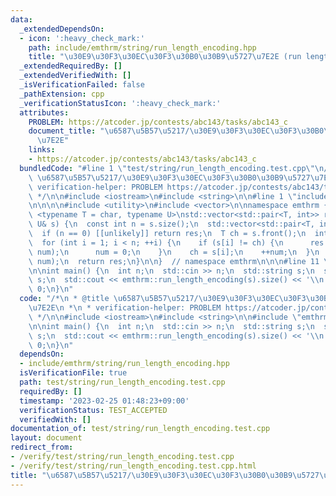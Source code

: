 ```yaml
---
data:
  _extendedDependsOn:
  - icon: ':heavy_check_mark:'
    path: include/emthrm/string/run_length_encoding.hpp
    title: "\u30E9\u30F3\u30EC\u30F3\u30B0\u30B9\u5727\u7E2E (run length encoding)"
  _extendedRequiredBy: []
  _extendedVerifiedWith: []
  _isVerificationFailed: false
  _pathExtension: cpp
  _verificationStatusIcon: ':heavy_check_mark:'
  attributes:
    PROBLEM: https://atcoder.jp/contests/abc143/tasks/abc143_c
    document_title: "\u6587\u5B57\u5217/\u30E9\u30F3\u30EC\u30F3\u30B0\u30B9\u5727\
      \u7E2E"
    links:
    - https://atcoder.jp/contests/abc143/tasks/abc143_c
  bundledCode: "#line 1 \"test/string/run_length_encoding.test.cpp\"\n/*\n * @title\
    \ \u6587\u5B57\u5217/\u30E9\u30F3\u30EC\u30F3\u30B0\u30B9\u5727\u7E2E\n *\n *\
    \ verification-helper: PROBLEM https://atcoder.jp/contests/abc143/tasks/abc143_c\n\
    \ */\n\n#include <iostream>\n#include <string>\n\n#line 1 \"include/emthrm/string/run_length_encoding.hpp\"\
    \n\n\n\n#include <utility>\n#include <vector>\n\nnamespace emthrm {\n\ntemplate\
    \ <typename T = char, typename U>\nstd::vector<std::pair<T, int>> run_length_encoding(const\
    \ U& s) {\n  const int n = s.size();\n  std::vector<std::pair<T, int>> res;\n\
    \  if (n == 0) [[unlikely]] return res;\n  T ch = s.front();\n  int num = 1;\n\
    \  for (int i = 1; i < n; ++i) {\n    if (s[i] != ch) {\n      res.emplace_back(ch,\
    \ num);\n      num = 0;\n    }\n    ch = s[i];\n    ++num;\n  }\n  res.emplace_back(ch,\
    \ num);\n  return res;\n}\n\n}  // namespace emthrm\n\n\n#line 11 \"test/string/run_length_encoding.test.cpp\"\
    \n\nint main() {\n  int n;\n  std::cin >> n;\n  std::string s;\n  std::cin >>\
    \ s;\n  std::cout << emthrm::run_length_encoding(s).size() << '\\n';\n  return\
    \ 0;\n}\n"
  code: "/*\n * @title \u6587\u5B57\u5217/\u30E9\u30F3\u30EC\u30F3\u30B0\u30B9\u5727\
    \u7E2E\n *\n * verification-helper: PROBLEM https://atcoder.jp/contests/abc143/tasks/abc143_c\n\
    \ */\n\n#include <iostream>\n#include <string>\n\n#include \"emthrm/string/run_length_encoding.hpp\"\
    \n\nint main() {\n  int n;\n  std::cin >> n;\n  std::string s;\n  std::cin >>\
    \ s;\n  std::cout << emthrm::run_length_encoding(s).size() << '\\n';\n  return\
    \ 0;\n}\n"
  dependsOn:
  - include/emthrm/string/run_length_encoding.hpp
  isVerificationFile: true
  path: test/string/run_length_encoding.test.cpp
  requiredBy: []
  timestamp: '2023-02-25 01:48:23+09:00'
  verificationStatus: TEST_ACCEPTED
  verifiedWith: []
documentation_of: test/string/run_length_encoding.test.cpp
layout: document
redirect_from:
- /verify/test/string/run_length_encoding.test.cpp
- /verify/test/string/run_length_encoding.test.cpp.html
title: "\u6587\u5B57\u5217/\u30E9\u30F3\u30EC\u30F3\u30B0\u30B9\u5727\u7E2E"
---
```

